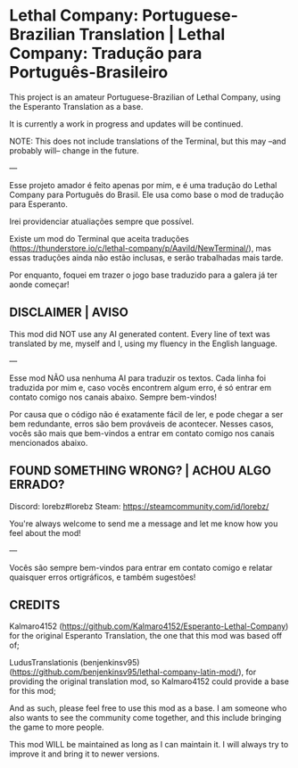 # Lethal Company: Portuguese-Brazilian Translation | Lethal Company: Tradução para Português-Brasileiro

This project is an amateur Portuguese-Brazilian of Lethal Company, using the Esperanto Translation as a base.

It is currently a work in progress and updates will be continued.

NOTE: This does not include translations of the Terminal, but this may –and probably will– change in the future.

—

Esse projeto amador é feito apenas por mim, e é uma tradução do Lethal Company para Português do Brasil. Ele usa como base o mod de tradução para Esperanto.

Irei providenciar atualiações sempre que possível.

Existe um mod do Terminal que aceita traduções (https://thunderstore.io/c/lethal-company/p/Aavild/NewTerminal/), mas essas traduções ainda não estão inclusas, e serão trabalhadas mais tarde.

Por enquanto, foquei em trazer o jogo base traduzido para a galera já ter aonde começar!

## DISCLAIMER | AVISO

This mod did NOT use any AI generated content. Every line of text was translated by me, myself and I, using my fluency in the English language.

—

Esse mod NÃO usa nenhuma AI para traduzir os textos. Cada linha foi traduzida por mim e, caso vocês encontrem algum erro, é só entrar em contato comigo nos canais abaixo. Sempre bem-vindos!

Por causa que o código não é exatamente fácil de ler, e pode chegar a ser bem redundante, erros são bem prováveis de acontecer. Nesses casos, vocês são mais que bem-vindos a entrar em contato comigo nos canais mencionados abaixo.

## FOUND SOMETHING WRONG? | ACHOU ALGO ERRADO?

Discord: lorebz#lorebz
Steam: https://steamcommunity.com/id/lorebz/

You're always welcome to send me a message and let me know how you feel about the mod!

—

Vocês são sempre bem-vindos para entrar em contato comigo e relatar quaisquer erros ortigráficos, e também sugestões!

## CREDITS
Kalmaro4152 (https://github.com/Kalmaro4152/Esperanto-Lethal-Company) for the original Esperanto Translation, the one that this mod was based off of;

LudusTranslationis (benjenkinsv95) (https://github.com/benjenkinsv95/lethal-company-latin-mod/), for providing the original translation mod, so Kalmaro4152 could provide a base for this mod;

And as such, please feel free to use this mod as a base. I am someone who also wants to see the community come together, and this include bringing the game to more people.

This mod WILL be maintained as long as I can maintain it. I will always try to improve it and bring it to newer versions.
